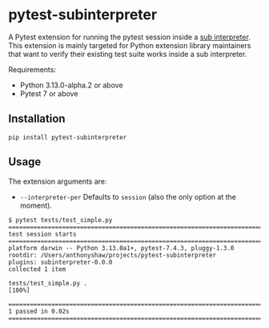 # pytest-subinterpreter

A Pytest extension for running the pytest session inside a [sub interpreter](https://peps.python.org/554). This extension is mainly targeted for Python extension library maintainers that want to verify their existing test suite works inside a sub interpreter.

Requirements:

- Python 3.13.0-alpha.2 or above
- Pytest 7 or above

## Installation

```console
pip install pytest-subinterpreter
```

## Usage

The extension arguments are:

- `--interpreter-per` Defaults to `session` (also the only option at the moment).

```console
$ pytest tests/test_simple.py
============================================================================== test session starts ===============================================================================
platform darwin -- Python 3.13.0a1+, pytest-7.4.3, pluggy-1.3.0
rootdir: /Users/anthonyshaw/projects/pytest-subinterpreter
plugins: subinterpreter-0.0.0
collected 1 item                                                                                                                                                                 

tests/test_simple.py .                                                                                                                                                     [100%]

=============================================================================== 1 passed in 0.02s ================================================================================

```
